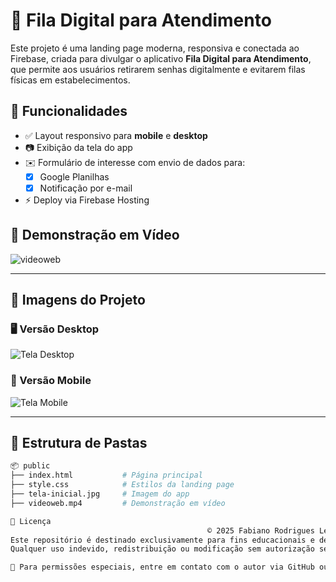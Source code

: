 # 📱 Fila Digital para Atendimento

Este projeto é uma landing page moderna, responsiva e conectada ao Firebase, criada para divulgar o aplicativo **Fila Digital para Atendimento**, que permite aos usuários retirarem senhas digitalmente e evitarem filas físicas em estabelecimentos.

## 🚀 Funcionalidades

- ✅ Layout responsivo para **mobile** e **desktop**
- 📷 Exibição da tela do app
- ✉️ Formulário de interesse com envio de dados para:
  - [x] Google Planilhas
  - [x] Notificação por e-mail
- ⚡ Deploy via Firebase Hosting

## 🎥 Demonstração em Vídeo

![videoweb](https://github.com/user-attachments/assets/60b32148-926a-42dc-98ff-818dd4d9cf30)

---

## 📸 Imagens do Projeto

### 🖥️ Versão Desktop
![Tela Desktop](https://github.com/user-attachments/assets/9d603f16-7889-48c6-8bfd-e14b65dee545)


### 📱 Versão Mobile
![Tela Mobile](https://github.com/user-attachments/assets/4e79025a-e3f6-4dd4-92fc-b7c9820913b8)


---

## 📁 Estrutura de Pastas

```bash
📦 public
├── index.html           # Página principal
├── style.css            # Estilos da landing page
├── tela-inicial.jpg     # Imagem do app
├── videoweb.mp4         # Demonstração em vídeo

🔐 Licença
                                            © 2025 Fabiano Rodrigues Leite. Todos os direitos reservados.
Este repositório é destinado exclusivamente para fins educacionais e de visualização.
Qualquer uso indevido, redistribuição ou modificação sem autorização será considerado violação dos direitos autorais.

💬 Para permissões especiais, entre em contato com o autor via GitHub ou e-mail cadastrado.

